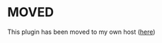 # MOVED

This plugin has been moved to my own host ([here](https://git.sillysock.codes/Sillysock/SillyCore))
